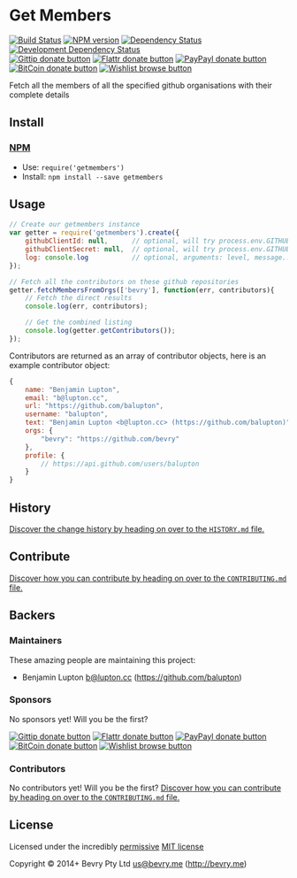 
<!-- TITLE/ -->

# Get Members

<!-- /TITLE -->


<!-- BADGES/ -->

[![Build Status](http://img.shields.io/travis-ci/bevry/getmembers.png?branch=master)](http://travis-ci.org/bevry/getmembers "Check this project's build status on TravisCI")
[![NPM version](http://badge.fury.io/js/getmembers.png)](https://npmjs.org/package/getmembers "View this project on NPM")
[![Dependency Status](https://david-dm.org/bevry/getmembers.png?theme=shields.io)](https://david-dm.org/bevry/getmembers)
[![Development Dependency Status](https://david-dm.org/bevry/getmembers/dev-status.png?theme=shields.io)](https://david-dm.org/bevry/getmembers#info=devDependencies)<br/>
[![Gittip donate button](http://img.shields.io/gittip/bevry.png)](https://www.gittip.com/bevry/ "Donate weekly to this project using Gittip")
[![Flattr donate button](http://img.shields.io/flattr/donate.png?color=yellow)](http://flattr.com/thing/344188/balupton-on-Flattr "Donate monthly to this project using Flattr")
[![PayPayl donate button](http://img.shields.io/paypal/donate.png?color=yellow)](https://www.paypal.com/cgi-bin/webscr?cmd=_s-xclick&hosted_button_id=QB8GQPZAH84N6 "Donate once-off to this project using Paypal")
[![BitCoin donate button](http://img.shields.io/bitcoin/donate.png?color=yellow)](https://coinbase.com/checkouts/9ef59f5479eec1d97d63382c9ebcb93a "Donate once-off to this project using BitCoin")
[![Wishlist browse button](http://img.shields.io/wishlist/browse.png?color=yellow)](http://amzn.com/w/2F8TXKSNAFG4V "Buy an item on our wishlist for us")

<!-- /BADGES -->


<!-- DESCRIPTION/ -->

Fetch all the members of all the specified github organisations with their complete details

<!-- /DESCRIPTION -->


<!-- INSTALL/ -->

## Install

### [NPM](http://npmjs.org/)
- Use: `require('getmembers')`
- Install: `npm install --save getmembers`

<!-- /INSTALL -->


## Usage

``` javascript
// Create our getmembers instance
var getter = require('getmembers').create({
	githubClientId: null,      // optional, will try process.env.GITHUB_CLIENT_ID
	githubClientSecret: null,  // optional, will try process.env.GITHUB_CLIENT_SECRET
	log: console.log           // optional, arguments: level, message... 
});

// Fetch all the contributors on these github repositories
getter.fetchMembersFromOrgs(['bevry'], function(err, contributors){
	// Fetch the direct results
	console.log(err, contributors);

	// Get the combined listing
	console.log(getter.getContributors());
});
```

Contributors are returned as an array of contributor objects, here is an example contributor object:

``` javascript
{
	name: "Benjamin Lupton",
	email: "b@lupton.cc",
	url: "https://github.com/balupton",
	username: "balupton",
	text: "Benjamin Lupton <b@lupton.cc> (https://github.com/balupton)",
	orgs: {
		"bevry": "https://github.com/bevry"
	},
	profile: {
		// https://api.github.com/users/balupton
	}
}
```

<!-- HISTORY/ -->

## History
[Discover the change history by heading on over to the `HISTORY.md` file.](https://github.com/bevry/getmembers/blob/master/HISTORY.md#files)

<!-- /HISTORY -->


<!-- CONTRIBUTE/ -->

## Contribute

[Discover how you can contribute by heading on over to the `CONTRIBUTING.md` file.](https://github.com/bevry/getmembers/blob/master/CONTRIBUTING.md#files)

<!-- /CONTRIBUTE -->


<!-- BACKERS/ -->

## Backers

### Maintainers

These amazing people are maintaining this project:

- Benjamin Lupton <b@lupton.cc> (https://github.com/balupton)

### Sponsors

No sponsors yet! Will you be the first?

[![Gittip donate button](http://img.shields.io/gittip/bevry.png)](https://www.gittip.com/bevry/ "Donate weekly to this project using Gittip")
[![Flattr donate button](http://img.shields.io/flattr/donate.png?color=yellow)](http://flattr.com/thing/344188/balupton-on-Flattr "Donate monthly to this project using Flattr")
[![PayPayl donate button](http://img.shields.io/paypal/donate.png?color=yellow)](https://www.paypal.com/cgi-bin/webscr?cmd=_s-xclick&hosted_button_id=QB8GQPZAH84N6 "Donate once-off to this project using Paypal")
[![BitCoin donate button](http://img.shields.io/bitcoin/donate.png?color=yellow)](https://coinbase.com/checkouts/9ef59f5479eec1d97d63382c9ebcb93a "Donate once-off to this project using BitCoin")
[![Wishlist browse button](http://img.shields.io/wishlist/browse.png?color=yellow)](http://amzn.com/w/2F8TXKSNAFG4V "Buy an item on our wishlist for us")

### Contributors

No contributors yet! Will you be the first?
[Discover how you can contribute by heading on over to the `CONTRIBUTING.md` file.](https://github.com/bevry/getmembers/blob/master/CONTRIBUTING.md#files)

<!-- /BACKERS -->


<!-- LICENSE/ -->

## License

Licensed under the incredibly [permissive](http://en.wikipedia.org/wiki/Permissive_free_software_licence) [MIT license](http://creativecommons.org/licenses/MIT/)

Copyright &copy; 2014+ Bevry Pty Ltd <us@bevry.me> (http://bevry.me)

<!-- /LICENSE -->


